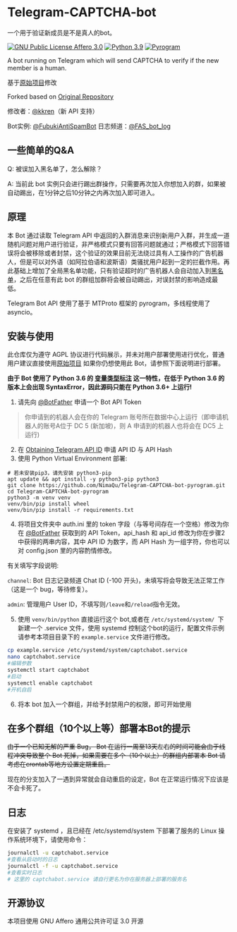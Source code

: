 # Telegram-CAPTCHA-bot

一个用于验证新成员是不是真人的bot。

[![GNU Public License Affero 3.0](https://img.shields.io/badge/license-AGPL3.0-%23373737.svg)](https://www.gnu.org/licenses/agpl-3.0.en.html) [![Python 3.9](https://img.shields.io/badge/python-3.6%2B-blue.svg)](https://www.python.org) [![Pyrogram](https://img.shields.io/badge/Pyrogram-asyncio-green.svg)](https://github.com/pyrogram/pyrogram/)

A bot running on Telegram which will send CAPTCHA to verify if the new member is a human.

基于[原始项目](https://github.com/Tooruchan/Telegram-CAPTCHA-bot-pyrogram)修改

Forked based on [Original Repository](https://github.com/TooruchanTelegram-CAPTCHA-bot-pyrogram)

修改者：[@kkren](https://www.kkren.me/)（新 API 支持）

Bot实例: [@FubukiAntiSpamBot](https://t.me/FubukiAntiSpamBot)
日志频道：[@FAS_bot_log](https://t.me/FAS_bot_log)

## 一些简单的Q&A

Q: 被误加入黑名单了，怎么解除？

A: 当前此 bot 实例只会进行踢出群操作，只需要再次加入你想加入的群，如果被自动踢出，在1分钟之后10分钟之内再次加入即可进入。
## 原理

本 Bot 通过读取 Telegram API 中返回的入群消息来识别新用户入群，并生成一道随机问题对用户进行验证，非严格模式只要有回答问题就通过；严格模式下回答错误将会被移除或者封禁，这个验证的效果目前无法绕过具有人工操作的广告机器人，但是可以对外语（如阿拉伯语和波斯语）类骚扰用户起到一定的拦截作用。再此基础上增加了全局黑名单功能，只有验证超时的广告机器人会自动加入到[黑名单](https://ca.oracle.db.nimaqu.com/view/phpliteadmin.php?database=.%2Fdb%2Fdata.sqlite&table=user&fulltexts=0&numRows=30&action=row_view)，之后在任意有此 bot 的群组加群将会被自动踢出，对误封禁的影响造成最低。

Telegram Bot API 使用了基于 MTProto 框架的 pyrogram，多线程使用了 asyncio。

## 安装与使用

此仓库仅为遵守 AGPL 协议进行代码展示，并未对用户部署使用进行优化，普通用户建议直接使用[原始项目](https://github.com/Tooruchan/Telegram-CAPTCHA-bot-pyrogram) 如果你仍想使用此 Bot，请参照下面说明进行部署。

**由于 Bot 使用了 Python 3.6 的 [变量类型标注](https://docs.python.org/zh-cn/3/library/typing.html) 这一特性，在低于 Python 3.6 的版本上会出现 SyntaxError，因此源码只能在 Python 3.6+ 上运行!**  
1. 请先向 [@BotFather](https://t.me/botfather) 申请一个 Bot API Token  
> 你申请到的机器人会在你的 Telegram 账号所在数据中心上运行（即申请机器人的账号A位于 DC 5 (新加坡)，则 A 申请到的机器人也将会在 DC5 上运行)
2. 在 [Obtaining Telegram API ID](https://core.telegram.org/api/obtaining_api_id) 申请 API ID 与 API Hash
3. 使用 Python Virtual Environment 部署: 
```
# 若未安装pip3，请先安装 python3-pip
apt update && apt install -y python3-pip python3
git clone https://github.com/NimaQu/Telegram-CAPTCHA-bot-pyrogram.git 
cd Telegram-CAPTCHA-bot-pyrogram
python3 -m venv venv
venv/bin/pip install wheel
venv/bin/pip install -r requirements.txt
```

4. 将项目文件夹中 auth.ini 里的 token 字段（与等号间存在一个空格）修改为你在 [@BotFather](https://t.me/botfather) 获取到的 API Token，api_hash 和 api_id 修改为你在步骤2中获得的两串内容，其中 API ID 为数字，而 API Hash 为一组字符，你也可以对 config.json 里的内容酌情修改。

有关填写字段说明:

`channel`: Bot 日志记录频道 Chat ID (-100 开头)，未填写将会导致无法正常工作（这是一个 bug，等待修复）。

`admin`: 管理用户 User ID，不填写则`/leave`和`/reload`指令无效。

5. 使用 `venv/bin/python` 直接运行这个 bot,或者在 `/etc/systemd/system/ `下新建一个 .service 文件，使用 systemd 控制这个bot的运行，配置文件示例请参考本项目目录下的 `example.service` 文件进行修改。

```bash
cp example.service /etc/systemd/system/captchabot.service
nano captchabot.service
#编辑参数
systemctl start captchabot
#启动
systemctl enable captchabot
#开机自启
```

6. 将本 bot 加入一个群组，并给予封禁用户的权限，即可开始使用

## 在多个群组（10个以上等）部署本Bot的提示

~~由于一个已知无解的严重 Bug， Bot 在运行一周至13天左右的时间可能会由于线程冲突导致整个 Bot 死掉，如果需要在多个（10个以上）的群组内部署本 Bot 请考虑在crontab等地方设置定期重启。~~

现在的分支加入了一遇到异常就会自动重启的设定，Bot 在正常运行情况下应该是不会卡死了。

## 日志
在安装了 systemd ，且已经在 /etc/systemd/system 下部署了服务的 Linux 操作系统环境下，请使用命令：
```bash
journalctl -u captchabot.service 
#查看从启动时的日志
journalctl -f -u captchabot.service
#查看实时日志
# 这里的 captchabot.service 请自行更名为你在服务器上部署的服务名
```
## 开源协议
本项目使用 GNU Affero 通用公共许可证 3.0 开源
